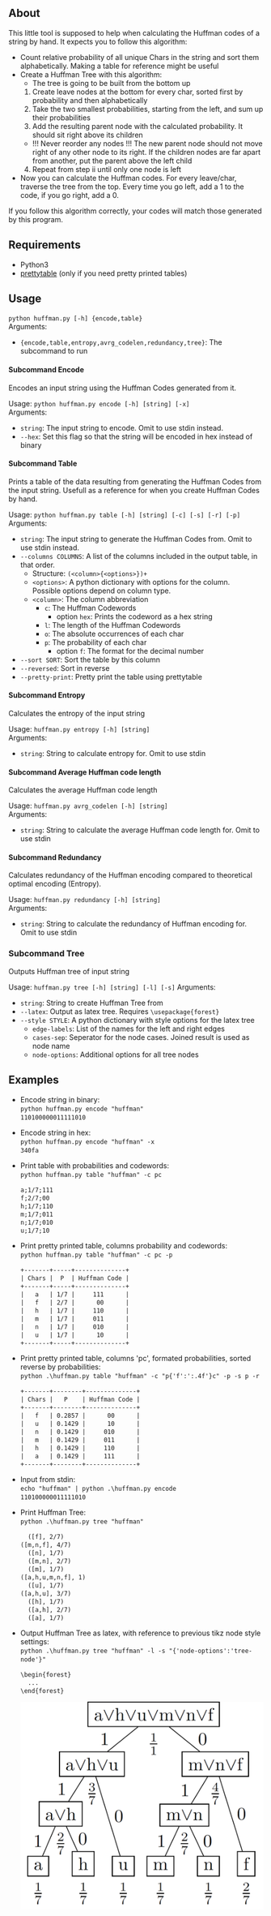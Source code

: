 ## About
This little tool is supposed to help when calculating the Huffman codes of a string by hand.
It expects you to follow this algorithm:
- Count relative probability of all unique Chars in the string and sort them alphabetically.
Making a table for reference might be useful
- Create a Huffman Tree with this algorithm:
  - The tree is going to be built from the bottom up
  1. Create leave nodes at the bottom for every char, sorted first by probability and then alphabetically
  2. Take the two smallest probabilities, starting from the left, and sum up their probabilities
  3. Add the resulting parent node with the calculated probability. It should sit right above its children
  - !!! Never reorder any nodes !!! The new parent node should not move right of any other node to its right. If the children nodes are far apart from another, put the parent above the left child
  4. Repeat from step ii until only one node is left
- Now you can calculate the Huffman codes. For every leave/char, traverse the tree from the top. Every time you go left, add a 1 to the code, if you go right, add a 0.

If you follow this algorithm correctly, your codes will match those generated by this program.
  

## Requirements
- Python3
- [prettytable](https://pypi.org/project/PrettyTable/) (only if you need pretty printed tables)

## Usage
`python huffman.py [-h] {encode,table}`<br>
Arguments:
- `{encode,table,entropy,avrg_codelen,redundancy,tree}`: The subcommand to run

#### Subcommand Encode
Encodes an input string using the Huffman Codes generated from it.

Usage: `python huffman.py encode [-h] [string] [-x]`<br>
Arguments:
- `string`: The input string to encode. Omit to use stdin instead.
- `--hex`: Set this flag so that the string will be encoded in hex instead of binary

#### Subcommand Table
Prints a table of the data resulting from generating the Huffman Codes from the input string.
Usefull as a reference for when you create Huffman Codes by hand.

Usage: `python huffman.py table [-h] [string] [-c] [-s] [-r] [-p]`<br>
Arguments:
- `string`: The input string to generate the Huffman Codes from. Omit to use stdin instead.
- `--columns COLUMNS`: A list of the columns included in the output table, in that order.
  - Structure: `(<column>{<options>})+`
  - `<options>`: A python dictionary with options for the column. <br>
    Possible options depend on column type.
  - `<column>`: The column abbreviation
    - `c`: The Huffman Codewords
      - option `hex`: Prints the codeword as a hex string 
    - `l`: The length of the Huffman Codewords
    - `o`: The absolute occurrences of each char
    - `p`: The probability of each char
      - option `f`: The format for the decimal number
- `--sort SORT`: Sort the table by this column
- `--reversed`: Sort in reverse
- `--pretty-print`: Pretty print the table using prettytable

#### Subcommand Entropy
Calculates the entropy of the input string

Usage: `huffman.py entropy [-h] [string]`<br>
Arguments:<br>
- `string`: String to calculate entropy for. Omit to use stdin

#### Subcommand Average Huffman code length
Calculates the average Huffman code length

Usage: `huffman.py avrg_codelen [-h] [string]`<br>
Arguments:<br>
- `string`: String to calculate the average Huffman code length for. Omit to use stdin

#### Subcommand Redundancy
Calculates redundancy of the Huffman encoding compared to theoretical optimal encoding (Entropy).

Usage: `huffman.py redundancy [-h] [string]`<br>
Arguments:<br>
- `string`: String to calculate the redundancy of Huffman encoding for. Omit to use stdin

### Subcommand Tree
Outputs Huffman tree of input string

Usage: `huffman.py tree [-h] [string] [-l] [-s]`
Arguments:<br>
- `string`: String to create Huffman Tree from
- `--latex`: Output as latex tree. Requires `\usepackage{forest}`
- `--style STYLE`: A python dictionary with style options for the latex tree
  - `edge-labels`: List of the names for the left and right edges
  - `cases-sep`: Seperator for the node cases. Joined result is used as node name
  - `node-options`: Additional options for all tree nodes

## Examples
- Encode string in binary:<br>
  `python huffman.py encode "huffman"`<br>
  `110100000011111010`
- Encode string in hex:<br>
  `python huffman.py encode "huffman" -x`<br>
  `340fa`
- Print table with probabilities and codewords:<br>
  `python huffman.py table "huffman" -c pc`
  ```
  a;1/7;111
  f;2/7;00
  h;1/7;110
  m;1/7;011
  n;1/7;010
  u;1/7;10
  ```
- Print pretty printed table, columns probability and codewords:<br>
  `python huffman.py table "huffman" -c pc -p`
  ```
  +-------+-----+--------------+
  | Chars |  P  | Huffman Code |
  +-------+-----+--------------+
  |   a   | 1/7 |     111      |
  |   f   | 2/7 |      00      |
  |   h   | 1/7 |     110      |
  |   m   | 1/7 |     011      |
  |   n   | 1/7 |     010      |
  |   u   | 1/7 |      10      |
  +-------+-----+--------------+
  ```
- Print pretty printed table, columns 'pc', formated probabilities, sorted reverse by probabilities:<br>
  `python .\huffman.py table "huffman" -c "p{'f':':.4f'}c" -p -s p -r`
  ```
  +-------+--------+--------------+
  | Chars |   P    | Huffman Code |
  +-------+--------+--------------+
  |   f   | 0.2857 |      00      |
  |   u   | 0.1429 |      10      |
  |   n   | 0.1429 |     010      |
  |   m   | 0.1429 |     011      |
  |   h   | 0.1429 |     110      |
  |   a   | 0.1429 |     111      |
  +-------+--------+--------------+
  ```
- Input from stdin:<br>
  `echo "huffman" | python .\huffman.py encode`<br>
  `110100000011111010`

- Print Huffman Tree:<br>
  `python .\huffman.py tree "huffman"`<br>
  ```
    ([f], 2/7)
  ([m,n,f], 4/7)
    ([n], 1/7)
    ([m,n], 2/7)
    ([m], 1/7)
  ([a,h,u,m,n,f], 1)
    ([u], 1/7)
  ([a,h,u], 3/7)
    ([h], 1/7)
    ([a,h], 2/7)
    ([a], 1/7)
  ```

- Output Huffman Tree as latex, with reference to previous tikz node style settings:<br>
  `python .\huffman.py tree "huffman" -l -s "{'node-options':'tree-node'}"`<br>
  ```
  \begin{forest}
    ...
  \end{forest}
  ```
  ![Example of latex Huffman Tree](https://github.com/MichaelBrunn3r/PHuffman/raw/master/img/huffman_tree.png)
  
